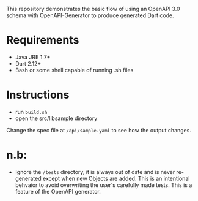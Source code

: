 This repository demonstrates the basic flow of using an OpenAPI 3.0 schema with OpenAPI-Generator to produce generated Dart code.

# Requirements
* Java JRE 1.7+
* Dart 2.12+
* Bash or some shell capable of running .sh files

# Instructions
* run `build.sh`
* open the src/libsample directory

Change the spec file at `/api/sample.yaml` to see how the output changes.

# n.b:
* Ignore the `/tests` directory, it is always out of date and is never re-generated except when new Objects are added. This is an intentional behvaior to avoid overwriting the user's carefully made tests. This is a feature of the OpenAPI generator.